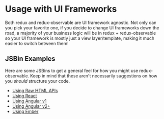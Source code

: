 # Usage with UI Frameworks

Both redux and redux-observable are UI framework agnostic. Not only can you pick your favorite one, if you decide to change UI frameworks down the road, a majority of your business logic will be in redux + redux-observable so your UI framework is mostly just a view layer/template, making it much easier to switch between them!

## JSBin Examples

Here are some JSBins to get a general feel for how you might use redux-observable. Keep in mind that these aren't necessarily suggestions on how you _should_ structure your code.

* [Using Raw HTML APIs](http://jsbin.com/birogu/edit?js,output)
* [Using React](http://jsbin.com/jexomi/edit?js,output)
* [Using Angular v1](http://jsbin.com/laviti/edit?js,output)
* [Using Angular v2+](https://stackblitz.com/edit/angular-5o3zyo?file=app%2Fapp.component.ts)
* [Using Ember](https://ember-twiddle.com/093ee4aa271123a84f4eb21f3670b655)
